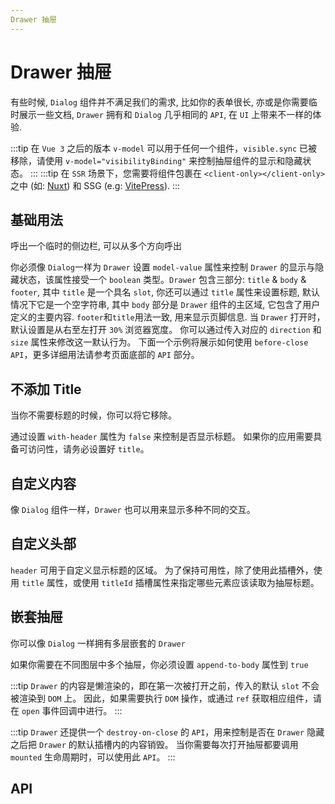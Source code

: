 ```yaml
---
Drawer 抽屉
---
```


# Drawer 抽屉

有些时候, `Dialog` 组件并不满足我们的需求, 比如你的表单很长, 亦或是你需要临时展示一些文档, `Drawer` 拥有和 `Dialog` 几乎相同的 `API`, 在 `UI` 上带来不一样的体验.

:::tip
在 `Vue 3` 之后的版本 `v-model` 可以用于任何一个组件，`visible.sync` 已被移除，请使用 `v-model="visibilityBinding"` 来控制抽屉组件的显示和隐藏状态。
:::
:::tip
在 `SSR` 场景下，您需要将组件包裹在 `<client-only></client-only>` 之中 (如: [Nuxt](https://nuxtjs.org/)) 和 SSG (e.g: [VitePress](https://vitepress.vuejs.org/)).
:::

## 基础用法

呼出一个临时的侧边栏, 可以从多个方向呼出

你必须像 `Dialog`一样为 `Drawer` 设置 `model-value` 属性来控制 `Drawer` 的显示与隐藏状态，该属性接受一个 `boolean` 类型。`Drawer` 包含三部分: `title` & `body` & `footer`, 其中 `title` 是一个具名 `slot`, 你还可以通过 `title` 属性来设置标题, 默认情况下它是一个空字符串, 其中 `body` 部分是 `Drawer` 组件的主区域, 它包含了用户定义的主要内容. `footer`和`title`用法一致, 用来显示页脚信息. 当 `Drawer` 打开时，默认设置是从右至左打开 `30%` 浏览器宽度。 你可以通过传入对应的 `direction` 和 `size` 属性来修改这一默认行为。 下面一个示例将展示如何使用 `before-close API`，更多详细用法请参考页面底部的 `API` 部分。

<preview path="./def.vue" />

## 不添加 Title

当你不需要标题的时候，你可以将它移除。

通过设置 `with-header` 属性为 `false` 来控制是否显示标题。 如果你的应用需要具备可访问性，请务必设置好 `title`。

<preview path="./withoutTitleDrawer.vue" />

## 自定义内容

像 `Dialog` 组件一样，`Drawer` 也可以用来显示多种不同的交互。

<preview path="./customContentDrawer.vue" />

## 自定义头部

`header` 可用于自定义显示标题的区域。 为了保持可用性，除了使用此插槽外，使用 `title` 属性，或使用 `titleId` 插槽属性来指定哪些元素应该读取为抽屉标题。

<preview path="./customHeaderDrawer.vue" />

## 嵌套抽屉

你可以像 `Dialog` 一样拥有多层嵌套的 `Drawer`

如果你需要在不同图层中多个抽屉，你必须设置 `append-to-body` 属性到 `true`

<preview path="./nestedDrawer.vue" />

:::tip
`Drawer` 的内容是懒渲染的，即在第一次被打开之前，传入的默认 `slot` 不会被渲染到 `DOM` 上。 因此，如果需要执行 `DOM` 操作，或通过 `ref` 获取相应组件，请在 `open` 事件回调中进行。
:::

:::tip
`Drawer` 还提供一个 `destroy-on-close` 的 `API`，用来控制是否在 `Drawer` 隐藏之后把 `Drawer` 的默认插槽内的内容销毁。 当你需要每次打开抽屉都要调用 `mounted` 生命周期时，可以使用此 `API`。
:::

## API

<API src="./drawer.json" lang="zh"></API>
